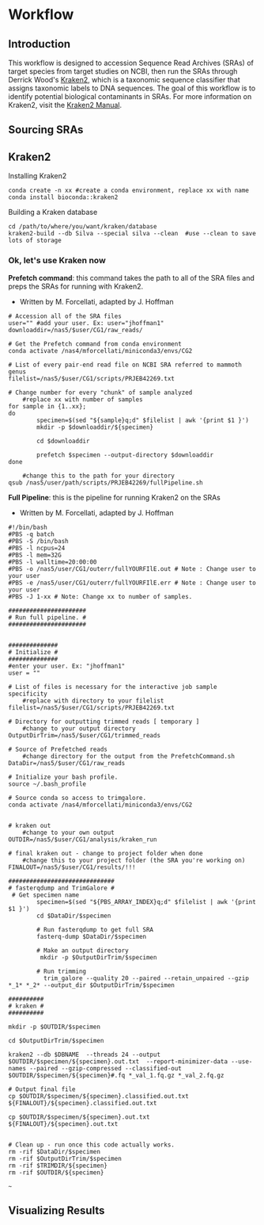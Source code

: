 # **Workflow**

## **Introduction**

This workflow is designed to accession Sequence Read Archives (SRAs) of target species from target studies on NCBI, then run the SRAs through Derrick Wood's [Kraken2](https://github.com/DerrickWood/kraken2.git), which is a taxonomic sequence classifier that assigns taxonomic labels to DNA sequences. The goal of this workflow is to 
identify potential biological contaminants in SRAs. For more information on Kraken2, visit the [Kraken2 Manual](docs/MANUAL.markdown).

## **Sourcing SRAs**

## **Kraken2**

Installing Kraken2
```
conda create -n xx #create a conda environment, replace xx with name
conda install bioconda::kraken2
```

Building a Kraken database
```
cd /path/to/where/you/want/kraken/database
kraken2-build --db Silva --special silva --clean  #use --clean to save lots of storage
```
### **Ok, let's use Kraken now**
**Prefetch command**: this command takes the path to all of the SRA files and preps the SRAs for running with Kraken2.
- Written by M. Forcellati, adapted by J. Hoffman

```
# Accession all of the SRA files
user="" #add your user. Ex: user="jhoffman1"
downloaddir=/nas5/$user/CG1/raw_reads/

# Get the Prefetch command from conda environment
conda activate /nas4/mforcellati/miniconda3/envs/CG2

# List of every pair-end read file on NCBI SRA referred to mammoth genus
filelist=/nas5/$user/CG1/scripts/PRJEB42269.txt

# Change number for every "chunk" of sample analyzed
	#replace xx with number of samples
for sample in {1..xx};
do
        specimen=$(sed "${sample}q;d" $filelist | awk '{print $1 }')
        mkdir -p $downloaddir/${specimen}

        cd $downloaddir

        prefetch $specimen --output-directory $downloaddir
done

	#change this to the path for your directory
qsub /nas5/user/path/scripts/PRJEB42269/fullPipeline.sh

```

**Full Pipeline**: this is the pipeline for running Kraken2 on the SRAs
- Written by M. Forcellati, adapted by J. Hoffman

```
#!/bin/bash
#PBS -q batch
#PBS -S /bin/bash
#PBS -l ncpus=24
#PBS -l mem=32G
#PBS -l walltime=20:00:00
#PBS -o /nas5/user/CG1/outerr/fullYOURFIlE.out # Note : Change user to your user
#PBS -e /nas5/user/CG1/outerr/fullYOURFIlE.err # Note : Change user to your user
#PBS -J 1-xx # Note: Change xx to number of samples.

######################
# Run full pipeline. #
######################


##############
# Initialize #
##############
#enter your user. Ex: "jhoffman1"
user = ""

# List of files is necessary for the interactive job sample specificity
	#replace with directory to your filelist
filelist=/nas5/$user/CG1/scripts/PRJEB42269.txt

# Directory for outputting trimmed reads [ temporary ]
	#change to your output directory
OutputDirTrim=/nas5/$user/CG1/trimmed_reads

# Source of Prefetched reads
	#change directory for the output from the PrefetchCommand.sh 
DataDir=/nas5/$user/CG1/raw_reads

# Initialize your bash profile.
source ~/.bash_profile

# Source conda so access to trimgalore.
conda activate /nas4/mforcellati/miniconda3/envs/CG2


# kraken out
	#change to your own output 
OUTDIR=/nas5/$user/CG1/analysis/kraken_run

# final kraken out - change to project folder when done
	#change this to your project folder (the SRA you're working on)
FINALOUT=/nas5/$user/CG1/results/!!!

##############################
# fasterqdump and TrimGalore #
 # Get specimen name
        specimen=$(sed "${PBS_ARRAY_INDEX}q;d" $filelist | awk '{print $1 }')
        cd $DataDir/$specimen

        # Run fasterqdump to get full SRA
        fasterq-dump $DataDir/$specimen

        # Make an output directory
         mkdir -p $OutputDirTrim/$specimen

        # Run trimming
          trim_galore --quality 20 --paired --retain_unpaired --gzip *_1* *_2* --output_dir $OutputDirTrim/$specimen

##########
# kraken #
##########

mkdir -p $OUTDIR/$specimen

cd $OutputDirTrim/$specimen

kraken2 --db $DBNAME  --threads 24 --output $OUTDIR/$specimen/${specimen}.out.txt  --report-minimizer-data --use-names --paired --gzip-compressed --classified-out $OUTDIR/$specimen/${specimen}#.fq *_val_1.fq.gz *_val_2.fq.gz

# Output final file
cp $OUTDIR/$specimen/${specimen}.classified.out.txt ${FINALOUT}/${specimen}.classified.out.txt

cp $OUTDIR/$specimen/${specimen}.out.txt ${FINALOUT}/${specimen}.out.txt


# Clean up - run once this code actually works.
rm -rif $DataDir/$specimen
rm -rif $OutputDirTrim/$specimen
rm -rif $TRIMDIR/${specimen}
rm -rif $OUTDIR/${specimen}

~
```

## **Visualizing Results**





